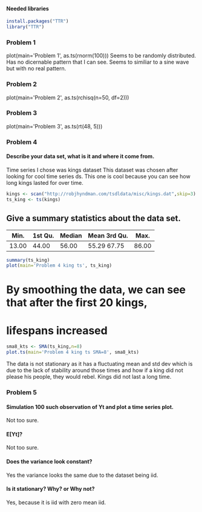 #### Needed libraries
```r
install.packages("TTR")
library("TTR")
```

### Problem 1 ###
plot(main='Problem 1', as.ts(rnorm(100)))
Seems to be randomly distributed. Has no dicernable pattern
that I can see. Seems to similiar to a sine wave but with no real pattern.

### Problem 2 ###
plot(main='Problem 2', as.ts(rchisq(n=50, df=2)))

### Problem 3 ###
plot(main='Problem 3', as.ts(rt(48, 5)))

### Problem 4 ###
#### Describe your data set, what is it and where it come from.
Time series I chose was kings dataset
This dataset was chosen after looking for cool time series ds.
This one is cool because you can see how long kings lasted for over time.
```r
kings <- scan("http://robjhyndman.com/tsdldata/misc/kings.dat",skip=3)
ts_king <- ts(kings)
```

## Give a summary statistics about the data set.

| Min.  | 1st Qu. | Median |    Mean 3rd Qu.   |  Max. |
| ----  | ------- | ------ | ----------------- | ----- |
| 13.00 |  44.00  |  56.00 |    55.29   67.75  | 86.00 |

```r
summary(ts_king)
plot(main='Problem 4 king ts', ts_king)
```

# By smoothing the data, we can see that after the first 20 kings,
# lifespans increased
```r
sma8_kts <- SMA(ts_king,n=8)
plot.ts(main='Problem 4 king ts SMA=8', sma8_kts)
```

The data is not stationary as it has a fluctuating mean and std dev 
which is due to the lack of stability around those times and how if a king did
not please his people, they would rebel. Kings did not last a long time.

### Problem 5 ###
#### Simulation 100 such observation of Yt and plot a time series plot.
Not too sure.

#### E[Yt]?
Not too sure.

#### Does the variance look constant?
Yes the variance looks the same due to the dataset being iid.

#### Is it stationary? Why? or Why not?
Yes, because it is iid with zero mean iid.
